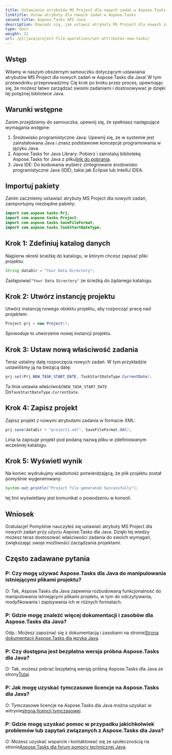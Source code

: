 ```yaml
---
title: Ustawianie atrybutów MS Project dla nowych zadań w Aspose.Tasks
linktitle: Ustaw atrybuty dla nowych zadań w Aspose.Tasks
second_title: Aspose.Tasks API Java
description: Dowiedz się, jak ustawić atrybuty MS Project dla nowych zadań przy użyciu Aspose.Tasks dla Java. Dzięki temu obszernemu przewodnikowi możesz łatwo dostosować właściwości zadań.
type: docs
weight: 21
url: /pl/java/project-file-operations/set-attributes-new-tasks/
---
```

## Wstęp
Witamy w naszym obszernym samouczku dotyczącym ustawiania atrybutów MS Project dla nowych zadań w Aspose.Tasks dla Java! W tym przewodniku przeprowadzimy Cię krok po kroku przez proces, upewniając się, że możesz łatwo zarządzać swoimi zadaniami i dostosowywać je dzięki tej potężnej bibliotece Java.
## Warunki wstępne
Zanim przejdziemy do samouczka, upewnij się, że spełniasz następujące wymagania wstępne:
1. Środowisko programistyczne Java: Upewnij się, że w systemie jest zainstalowana Java i znasz podstawowe koncepcje programowania w języku Java.
2.  Aspose.Tasks for Java Library: Pobierz i zainstaluj bibliotekę Aspose.Tasks for Java z pliku[link do pobrania](https://releases.aspose.com/tasks/java/).
3. Java IDE: Do kodowania wybierz zintegrowane środowisko programistyczne Java (IDE), takie jak Eclipse lub IntelliJ IDEA.

## Importuj pakiety
Zanim zaczniemy ustawiać atrybuty MS Project dla nowych zadań, zaimportujmy niezbędne pakiety:
```java
import com.aspose.tasks.Prj;
import com.aspose.tasks.Project;
import com.aspose.tasks.SaveFileFormat;
import com.aspose.tasks.TaskStartDateType;
```

## Krok 1: Zdefiniuj katalog danych
Najpierw określ ścieżkę do katalogu, w którym chcesz zapisać pliki projektu:
```java
String dataDir = "Your Data Directory";
```
 Zastępować`"Your Data Directory"` ze ścieżką do żądanego katalogu.
## Krok 2: Utwórz instancję projektu
Utwórz instancję nowego obiektu projektu, aby rozpocząć pracę nad projektem:
```java
Project prj = new Project();
```
Spowoduje to utworzenie nowej instancji projektu.
## Krok 3: Ustaw nową właściwość zadania
Teraz ustalmy datę rozpoczęcia nowych zadań. W tym przykładzie ustawiliśmy ją na bieżącą datę:
```java
prj.set(Prj.NEW_TASK_START_DATE, TaskStartDateType.CurrentDate);
```
 Ta linia ustawia właściwość`NEW_TASK_START_DATE` Do`TaskStartDateType.CurrentDate`.
## Krok 4: Zapisz projekt
Zapisz projekt z nowymi atrybutami zadania w formacie XML:
```java
prj.save(dataDir + "project1.xml", SaveFileFormat.Xml);
```
Linia ta zapisuje projekt pod podaną nazwą pliku w zdefiniowanym wcześniej katalogu.
## Krok 5: Wyświetl wynik
Na koniec wydrukujmy wiadomość potwierdzającą, że plik projektu został pomyślnie wygenerowany:
```java
System.out.println("Project file generated Successfully");
```
tej linii wyświetlany jest komunikat o powodzeniu w konsoli.

## Wniosek
Gratulacje! Pomyślnie nauczyłeś się ustawiać atrybuty MS Project dla nowych zadań przy użyciu Aspose.Tasks dla Java. Dzięki tej wiedzy możesz teraz dostosować właściwości zadania do swoich wymagań, zwiększając swoje możliwości zarządzania projektami.
## Często zadawane pytania
### P: Czy mogę używać Aspose.Tasks dla Java do manipulowania istniejącymi plikami projektu?
O: Tak, Aspose.Tasks dla Java zapewnia rozbudowaną funkcjonalność do manipulowania istniejącymi plikami projektu, w tym do odczytywania, modyfikowania i zapisywania ich w różnych formatach.
### P: Gdzie mogę znaleźć więcej dokumentacji i zasobów dla Aspose.Tasks dla Java?
 Odp.: Możesz zapoznać się z dokumentacją i zasobami na stronie[Strona dokumentacji Aspose.Tasks dla języka Java](https://reference.aspose.com/tasks/java/).
### P: Czy dostępna jest bezpłatna wersja próbna Aspose.Tasks dla Java?
 O: Tak, możesz pobrać bezpłatną wersję próbną Aspose.Tasks dla Java ze strony[Tutaj](https://releases.aspose.com/).
### P: Jak mogę uzyskać tymczasowe licencje na Aspose.Tasks dla Java?
 O: Tymczasowe licencje na Aspose.Tasks dla Java można uzyskać w witrynie[strona licencji tymczasowej](https://purchase.aspose.com/temporary-license/).
### P: Gdzie mogę uzyskać pomoc w przypadku jakichkolwiek problemów lub zapytań związanych z Aspose.Tasks dla Java?
 O: Możesz uzyskać wsparcie i kontaktować się ze społecznością na stronie[Aspose.Tasks dla forum pomocy technicznej Java](https://forum.aspose.com/c/tasks/15).